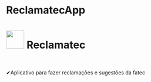 # ReclamatecApp

<h1 align="start">
    <img width="49px" src=".github/logo.png"> Reclamatec
</h1>

<br>

<p>✔Aplicativo para fazer reclamações e sugestões da fatec</p>







